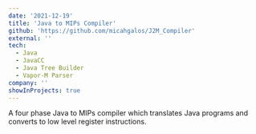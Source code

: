 ```yaml
---
date: '2021-12-19'
title: 'Java to MIPs Compiler'
github: 'https://github.com/micahgalos/J2M_Compiler'
external: ''
tech:
  - Java
  - JavaCC
  - Java Tree Builder
  - Vapor-M Parser
company: ''
showInProjects: true
---
```


A four phase Java to MIPs compiler which translates Java programs and converts to low level register instructions.
